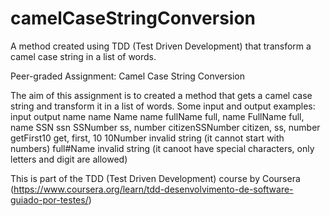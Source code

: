 # camelCaseStringConversion
A method created using TDD (Test Driven Development) that transform a camel case string in a list of words.

Peer-graded Assignment: Camel Case String Conversion

The aim of this assignment is to created a method that gets a camel case string and transform it in a list of words.
Some input and output examples:
input                 output
name                  name
Name                  name
fullName              full, name
FullName              full, name
SSN                   ssn
SSNumber              ss, number
citizenSSNumber       citizen, ss, number
getFirst10            get, first, 10
10Number              invalid string (it cannot start with numbers)
full#Name             invalid string (it canoot have special characters, only letters and digit are allowed)

This is part of the TDD (Test Driven Development) course by Coursera (https://www.coursera.org/learn/tdd-desenvolvimento-de-software-guiado-por-testes/)
